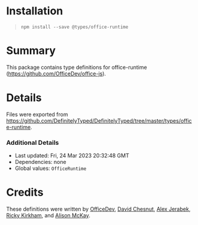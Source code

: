 # Installation
> `npm install --save @types/office-runtime`

# Summary
This package contains type definitions for office-runtime (https://github.com/OfficeDev/office-js).

# Details
Files were exported from https://github.com/DefinitelyTyped/DefinitelyTyped/tree/master/types/office-runtime.

### Additional Details
 * Last updated: Fri, 24 Mar 2023 20:32:48 GMT
 * Dependencies: none
 * Global values: `OfficeRuntime`

# Credits
These definitions were written by [OfficeDev](https://github.com/OfficeDev), [David Chesnut](https://github.com/davidchesnut), [Alex Jerabek](https://github.com/AlexJerabek), [Ricky Kirkham](https://github.com/rick-kirkham), and [Alison McKay](https://github.com/alison-mk).
